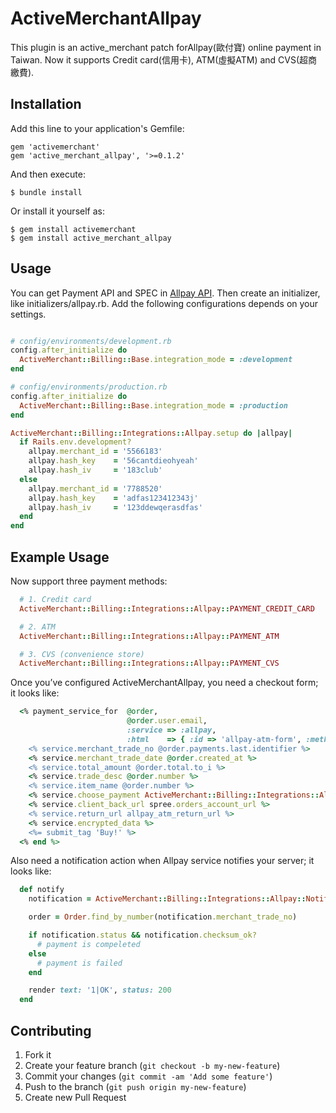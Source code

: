 # ActiveMerchantAllpay

This plugin is an active_merchant patch forAllpay(歐付寶) online payment in Taiwan.
Now it supports Credit card(信用卡), ATM(虛擬ATM) and CVS(超商繳費).

## Installation

Add this line to your application's Gemfile:

    gem 'activemerchant'
    gem 'active_merchant_allpay', '>=0.1.2'

And then execute:

    $ bundle install

Or install it yourself as:

    $ gem install activemerchant
    $ gem install active_merchant_allpay

## Usage

You can get Payment API and SPEC in [Allpay API](http://www.allpay.com.tw/Service/API).
Then create an initializer, like initializers/allpay.rb. Add the following configurations depends on your settings.

``` ruby

# config/environments/development.rb
config.after_initialize do
  ActiveMerchant::Billing::Base.integration_mode = :development
end

# config/environments/production.rb
config.after_initialize do
  ActiveMerchant::Billing::Base.integration_mode = :production
end

```

``` ruby
ActiveMerchant::Billing::Integrations::Allpay.setup do |allpay|
  if Rails.env.development?
    allpay.merchant_id = '5566183'
    allpay.hash_key    = '56cantdieohyeah'
    allpay.hash_iv     = '183club'
  else
    allpay.merchant_id = '7788520'
    allpay.hash_key    = 'adfas123412343j'
    allpay.hash_iv     = '123ddewqerasdfas'
  end
end
```

## Example Usage

Now support three payment methods:

``` ruby
  # 1. Credit card
  ActiveMerchant::Billing::Integrations::Allpay::PAYMENT_CREDIT_CARD

  # 2. ATM
  ActiveMerchant::Billing::Integrations::Allpay::PAYMENT_ATM

  # 3. CVS (convenience store)
  ActiveMerchant::Billing::Integrations::Allpay::PAYMENT_CVS
```

Once you’ve configured ActiveMerchantAllpay, you need a checkout form; it looks like:

``` ruby
  <% payment_service_for  @order,
                          @order.user.email,
                          :service => :allpay,
                          :html    => { :id => 'allpay-atm-form', :method => :post } do |service| %>
    <% service.merchant_trade_no @order.payments.last.identifier %>
    <% service.merchant_trade_date @order.created_at %>
    <% service.total_amount @order.total.to_i %>
    <% service.trade_desc @order.number %>
    <% service.item_name @order.number %>
    <% service.choose_payment ActiveMerchant::Billing::Integrations::Allpay::PAYMENT_ATM %>
    <% service.client_back_url spree.orders_account_url %>
    <% service.return_url allpay_atm_return_url %>
    <% service.encrypted_data %>
    <%= submit_tag 'Buy!' %>
  <% end %>
```

Also need a notification action when Allpay service notifies your server; it looks like:

``` ruby
  def notify
    notification = ActiveMerchant::Billing::Integrations::Allpay::Notification.new(params)

    order = Order.find_by_number(notification.merchant_trade_no)

    if notification.status && notification.checksum_ok?
      # payment is compeleted
    else
      # payment is failed
    end

    render text: '1|OK', status: 200
  end
```

## Contributing

1. Fork it
2. Create your feature branch (`git checkout -b my-new-feature`)
3. Commit your changes (`git commit -am 'Add some feature'`)
4. Push to the branch (`git push origin my-new-feature`)
5. Create new Pull Request

